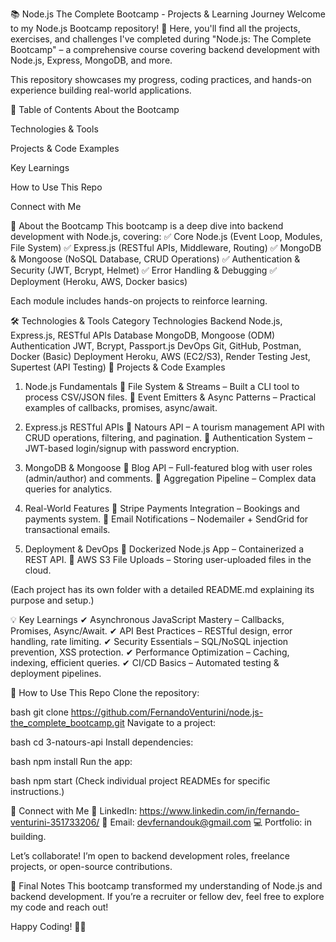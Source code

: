 📚 Node.js The Complete Bootcamp - Projects & Learning Journey
Welcome to my Node.js Bootcamp repository! 🚀
Here, you'll find all the projects, exercises, and challenges I've completed during "Node.js: The Complete Bootcamp" – a comprehensive course covering backend development with Node.js, Express, MongoDB, and more.

This repository showcases my progress, coding practices, and hands-on experience building real-world applications.

📌 Table of Contents
About the Bootcamp

Technologies & Tools

Projects & Code Examples

Key Learnings

How to Use This Repo

Connect with Me

🎯 About the Bootcamp
This bootcamp is a deep dive into backend development with Node.js, covering:
✅ Core Node.js (Event Loop, Modules, File System)
✅ Express.js (RESTful APIs, Middleware, Routing)
✅ MongoDB & Mongoose (NoSQL Database, CRUD Operations)
✅ Authentication & Security (JWT, Bcrypt, Helmet)
✅ Error Handling & Debugging
✅ Deployment (Heroku, AWS, Docker basics)

Each module includes hands-on projects to reinforce learning.

🛠️ Technologies & Tools
Category	Technologies
Backend	Node.js, Express.js, RESTful APIs
Database	MongoDB, Mongoose (ODM)
Authentication	JWT, Bcrypt, Passport.js
DevOps	Git, GitHub, Postman, Docker (Basic)
Deployment	Heroku, AWS (EC2/S3), Render
Testing	Jest, Supertest (API Testing)
📂 Projects & Code Examples
1. Node.js Fundamentals
📌 File System & Streams – Built a CLI tool to process CSV/JSON files.
📌 Event Emitters & Async Patterns – Practical examples of callbacks, promises, async/await.

2. Express.js RESTful APIs
📌 Natours API – A tourism management API with CRUD operations, filtering, and pagination.
📌 Authentication System – JWT-based login/signup with password encryption.

3. MongoDB & Mongoose
📌 Blog API – Full-featured blog with user roles (admin/author) and comments.
📌 Aggregation Pipeline – Complex data queries for analytics.

4. Real-World Features
📌 Stripe Payments Integration – Bookings and payments system.
📌 Email Notifications – Nodemailer + SendGrid for transactional emails.

5. Deployment & DevOps
📌 Dockerized Node.js App – Containerized a REST API.
📌 AWS S3 File Uploads – Storing user-uploaded files in the cloud.

(Each project has its own folder with a detailed README.md explaining its purpose and setup.)

💡 Key Learnings
✔ Asynchronous JavaScript Mastery – Callbacks, Promises, Async/Await.
✔ API Best Practices – RESTful design, error handling, rate limiting.
✔ Security Essentials – SQL/NoSQL injection prevention, XSS protection.
✔ Performance Optimization – Caching, indexing, efficient queries.
✔ CI/CD Basics – Automated testing & deployment pipelines.

🚀 How to Use This Repo
Clone the repository:

bash
git clone https://github.com/FernandoVenturini/node.js-the_complete_bootcamp.git
Navigate to a project:

bash
cd 3-natours-api
Install dependencies:

bash
npm install
Run the app:

bash
npm start
(Check individual project READMEs for specific instructions.)

📩 Connect with Me
🔗 LinkedIn: https://www.linkedin.com/in/fernando-venturini-351733206/
📧 Email: devfernandouk@gmail.com
💻 Portfolio: in building.

Let’s collaborate! I’m open to backend development roles, freelance projects, or open-source contributions.

🎉 Final Notes
This bootcamp transformed my understanding of Node.js and backend development. If you’re a recruiter or fellow dev, feel free to explore my code and reach out!

Happy Coding! 👨‍💻
